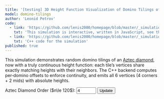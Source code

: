 ```yaml
---
title: '[testing] 3D Height Function Visualization of Domino Tilings of the Aztec Diamond'
model: domino-tilings
author: 'Leonid Petrov'
code:
  - link: 'https://github.com/lenis2000/homepage/blob/master/_simulations/domino_tilings/2025-03-31-aztec-uniform-3d.md'
    txt: 'This simulation is interactive, written in JavaScript, see the source code of this page at the link'
  - link: 'https://github.com/lenis2000/homepage/blob/master/_simulations/domino_tilings/2025-03-31-aztec-uniform-3d.cpp'
    txt: 'C++ code for the simulation'
published: true
---
```


<style>
  /* Ensure the canvas scales fully on wide screens and remains responsive on mobile */
  #aztec-canvas {
    width: 100%;
    height: 80vh; /* Use 80% of viewport height on large screens */
    vertical-align: top;
  }
  @media (max-width: 576px) {
    #aztec-canvas {
      height: 60vh;
    }
  }
</style>

<script src="https://cdn.jsdelivr.net/npm/three@0.132.2/build/three.min.js"></script>
<script src="https://cdn.jsdelivr.net/npm/three@0.132.2/examples/js/controls/OrbitControls.js"></script>
<script src="/js/2025-03-31-aztec-uniform-3d.js"></script>

This simulation demonstrates random domino tilings of an <a href="https://mathworld.wolfram.com/AztecDiamond.html">Aztec diamond</a>, now with a truly continuous height function: each tile’s vertices share exactly matching heights with their neighbors. The C++ backend computes per‑domino offsets to enforce continuity, and emits all 6 vertices (4 corners + 2 mids) with absolute heights.

<!-- Controls to change n -->
<div style="margin-bottom: 10px;">
  <label for="n-input">Aztec Diamond Order ($n\le 120$): </label>
  <input id="n-input" type="number" value="4" min="2" step="2" max="120" size="3">
  <button id="update-btn">Update</button>
</div>

<div id="progress-indicator" style="margin-bottom: 10px; font-weight: bold;"></div>
<div id="aztec-canvas"></div>

<script>
Module.onRuntimeInitialized = async function() {
  const simulateAztec = Module.cwrap('simulateAztec','number',['number'],{async:true});
  const freeString    = Module.cwrap('freeString',null,['number']);
  const getProgress   = Module.cwrap('getProgress','number',[]);

  // Three.js setup (scene, camera, renderer, controls) unchanged...
  let scene, camera, renderer, controls, dominoGroup;

  function initThreeJS() {
    scene = new THREE.Scene();
    scene.background = new THREE.Color(0xf0f0f0);
    const container = document.getElementById('aztec-canvas');
    const w = container.clientWidth, h = container.clientHeight;
    renderer = new THREE.WebGLRenderer({antialias:true});
    renderer.setSize(w,h);
    renderer.setPixelRatio(window.devicePixelRatio);
    container.innerHTML = ''; container.appendChild(renderer.domElement);

    const frustum = 100, aspect = w/h;
    camera = new THREE.OrthographicCamera(
      -frustum*aspect/2, frustum*aspect/2,
       frustum/2, -frustum/2,
      1,1000
    );
    camera.position.set(0,100,0);
    camera.lookAt(0,0,0);

    scene.add(new THREE.AmbientLight(0xffffff,0.5));
    const dir = new THREE.DirectionalLight(0xffffff,0.8);
    dir.position.set(1,1,1).normalize();
    scene.add(dir);

    controls = new THREE.OrbitControls(camera, renderer.domElement);
    controls.enableDamping = true;
    controls.dampingFactor = 0.25;
    window.addEventListener('resize', onWindowResize);

    dominoGroup = new THREE.Group();
    scene.add(dominoGroup);

    animate();
  }
  function onWindowResize(){
    const container = document.getElementById('aztec-canvas');
    const w = container.clientWidth, h = container.clientHeight;
    const frustum = 100, aspect = w/h;
    camera.left = -frustum*aspect/2; camera.right = frustum*aspect/2;
    camera.top = frustum/2; camera.bottom = -frustum/2;
    camera.updateProjectionMatrix();
    renderer.setSize(w,h);
  }
  function animate(){
    requestAnimationFrame(animate);
    controls.update();
    renderer.render(scene, camera);
  }

  initThreeJS();

  async function updateVisualization(n) {
    // clear previous
    while(dominoGroup.children.length){
      const m = dominoGroup.children[0];
      dominoGroup.remove(m);
      m.geometry.dispose();
      m.material.dispose();
    }

    // start progress polling
    document.getElementById("progress-indicator").innerText = "Sampling... (0%)";
    const poll = setInterval(()=>{
      const p = getProgress();
      document.getElementById("progress-indicator").innerText = `Sampling... (${p}%)`;
      if(p>=100) clearInterval(poll);
    },100);

    try {
      const ptr = await simulateAztec(n);
      let raw = Module.UTF8ToString(ptr);
      freeString(ptr);
      const faces = JSON.parse(raw);
      if(faces.error) throw new Error(faces.error);

      const scale = 60/(2*n);
      const colors = {
        blue:   0x4363d8,
        green:  0x3cb44b,
        red:    0xe6194b,
        yellow: 0xffe119
      };

      // build all meshes
      let idx = 0, total = faces.length;
      function batch(start){
        const end = Math.min(start + 500, total);
        for(let i = start; i < end; i++){
          const f = faces[i];
          if(!f || !f.color || !Array.isArray(f.vertices)) continue;
          try {
            const geom = new THREE.BufferGeometry();
            // vertices: 6 entries [x,y,z]
            const pos = [];
            for(const v of f.vertices){
              // For red and yellow dominoes, make vertical coordinate negative
              const isRedOrYellow = (f.color === 'red' || f.color === 'yellow');
              const heightFactor = isRedOrYellow ? -1 : 1;
              pos.push(v[0]*scale, v[2]*scale*heightFactor, v[1]*scale);
            }
            geom.setAttribute(
              'position',
              new THREE.Float32BufferAttribute(pos, 3)
            );
            // indices: same as before
            const isH = (f.color==='blue'||f.color==='green');
            geom.setIndex(
              isH
                ? [0,1,3, 3,2,1, 0,1,4, 3,2,5]
                : [0,1,3, 3,2,1, 0,1,4, 3,2,5]
            );
            geom.computeVertexNormals();
            const mat = new THREE.MeshStandardMaterial({
              color: colors[f.color]||0x808080,
              side: THREE.DoubleSide,
              flatShading:true
            });
            dominoGroup.add(new THREE.Mesh(geom, mat));
          } catch(e){
            console.warn("face error",i,e);
          }
        }
        idx = end;
        if(idx < total){
          document.getElementById("progress-indicator").innerText =
            `Rendering... (${Math.floor(100*(idx/total))}%)`;
          requestAnimationFrame(()=>batch(idx));
        } else {
          document.getElementById("progress-indicator").innerText = "";
          clearInterval(poll);
        }
      }
      batch(0);

    } catch(err) {
      console.error(err);
      document.getElementById("progress-indicator").innerText =
        `Error: ${err.message}`;
      clearInterval(poll);
    }
  }

  document.getElementById("update-btn").addEventListener("click",()=>{
    let n = parseInt(document.getElementById("n-input").value,10);
    if(isNaN(n)||n<2||n%2||n>120){
      return alert("Enter even n between 2 and 120");
    }
    updateVisualization(n);
  });

  updateVisualization(parseInt(document.getElementById("n-input").value,10));
};
</script>
